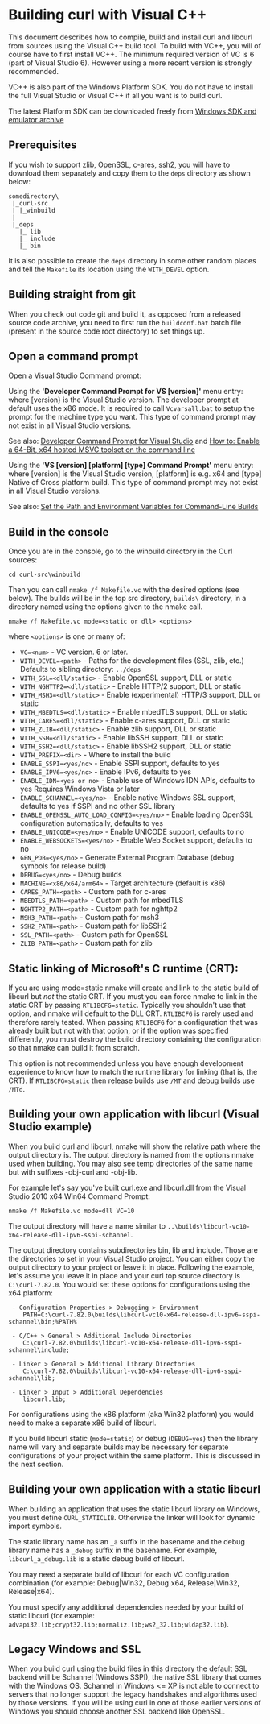 <!--
Copyright (C) Daniel Stenberg, <daniel@haxx.se>, et al.

SPDX-License-Identifier: curl
-->

# Building curl with Visual C++

 This document describes how to compile, build and install curl and libcurl
 from sources using the Visual C++ build tool. To build with VC++, you will of
 course have to first install VC++. The minimum required version of VC is 6
 (part of Visual Studio 6). However using a more recent version is strongly
 recommended.

 VC++ is also part of the Windows Platform SDK. You do not have to install the
 full Visual Studio or Visual C++ if all you want is to build curl.

 The latest Platform SDK can be downloaded freely from [Windows SDK and
 emulator
 archive](https://developer.microsoft.com/en-us/windows/downloads/sdk-archive)

## Prerequisites

 If you wish to support zlib, OpenSSL, c-ares, ssh2, you will have to download
 them separately and copy them to the `deps` directory as shown below:

    somedirectory\
     |_curl-src
     | |_winbuild
     |
     |_deps
       |_ lib
       |_ include
       |_ bin

 It is also possible to create the `deps` directory in some other random places
 and tell the `Makefile` its location using the `WITH_DEVEL` option.

## Building straight from git

 When you check out code git and build it, as opposed from a released source
 code archive, you need to first run the `buildconf.bat` batch file (present
 in the source code root directory) to set things up.

## Open a command prompt

Open a Visual Studio Command prompt:

 Using the **'Developer Command Prompt for VS [version]'** menu entry: where
 [version} is the Visual Studio version. The developer prompt at default uses
 the x86 mode. It is required to call `Vcvarsall.bat` to setup the prompt for
 the machine type you want. This type of command prompt may not exist in all
 Visual Studio versions.

 See also: [Developer Command Prompt for Visual
 Studio](https://docs.microsoft.com/en-us/dotnet/framework/tools/developer-command-prompt-for-vs)
 and [How to: Enable a 64-Bit, x64 hosted MSVC toolset on the command
 line](https://docs.microsoft.com/en-us/cpp/build/how-to-enable-a-64-bit-visual-cpp-toolset-on-the-command-line)

 Using the **'VS [version] [platform] [type] Command Prompt'** menu entry:
 where [version] is the Visual Studio version, [platform] is e.g. x64 and
 [type] Native of Cross platform build. This type of command prompt may not
 exist in all Visual Studio versions.

 See also: [Set the Path and Environment Variables for Command-Line Builds](https://docs.microsoft.com/en-us/cpp/build/building-on-the-command-line)

## Build in the console

 Once you are in the console, go to the winbuild directory in the Curl
 sources:

    cd curl-src\winbuild

 Then you can call `nmake /f Makefile.vc` with the desired options (see
 below). The builds will be in the top src directory, `builds\` directory, in
 a directory named using the options given to the nmake call.

    nmake /f Makefile.vc mode=<static or dll> <options>

where `<options>` is one or many of:

 - `VC=<num>`                    - VC version. 6 or later.
 - `WITH_DEVEL=<path>`           - Paths for the development files (SSL, zlib, etc.)
                                   Defaults to sibling directory: `../deps`
 - `WITH_SSL=<dll/static>`       - Enable OpenSSL support, DLL or static
 - `WITH_NGHTTP2=<dll/static>`   - Enable HTTP/2 support, DLL or static
 - `WITH_MSH3=<dll/static>`      - Enable (experimental) HTTP/3 support, DLL or static
 - `WITH_MBEDTLS=<dll/static>`   - Enable mbedTLS support, DLL or static
 - `WITH_CARES=<dll/static>`     - Enable c-ares support, DLL or static
 - `WITH_ZLIB=<dll/static>`      - Enable zlib support, DLL or static
 - `WITH_SSH=<dll/static>`       - Enable libSSH support, DLL or static
 - `WITH_SSH2=<dll/static>`      - Enable libSSH2 support, DLL or static
 - `WITH_PREFIX=<dir>`           - Where to install the build
 - `ENABLE_SSPI=<yes/no>`        - Enable SSPI support, defaults to yes
 - `ENABLE_IPV6=<yes/no>`        - Enable IPv6, defaults to yes
 - `ENABLE_IDN=<yes or no>`      - Enable use of Windows IDN APIs, defaults to yes
                                   Requires Windows Vista or later
 - `ENABLE_SCHANNEL=<yes/no>`    - Enable native Windows SSL support, defaults
                                   to yes if SSPI and no other SSL library
 - `ENABLE_OPENSSL_AUTO_LOAD_CONFIG=<yes/no>`
                                 - Enable loading OpenSSL configuration
                                   automatically, defaults to yes
 - `ENABLE_UNICODE=<yes/no>`     - Enable UNICODE support, defaults to no
 - `ENABLE_WEBSOCKETS=<yes/no>`  - Enable Web Socket support, defaults to no
 - `GEN_PDB=<yes/no>`            - Generate External Program Database
                                   (debug symbols for release build)
 - `DEBUG=<yes/no>`              - Debug builds
 - `MACHINE=<x86/x64/arm64>`     - Target architecture (default is x86)
 - `CARES_PATH=<path>`           - Custom path for c-ares
 - `MBEDTLS_PATH=<path>`         - Custom path for mbedTLS
 - `NGHTTP2_PATH=<path>`         - Custom path for nghttp2
 - `MSH3_PATH=<path>`            - Custom path for msh3
 - `SSH2_PATH=<path>`            - Custom path for libSSH2
 - `SSL_PATH=<path>`             - Custom path for OpenSSL
 - `ZLIB_PATH=<path>`            - Custom path for zlib

## Static linking of Microsoft's C runtime (CRT):

 If you are using mode=static nmake will create and link to the static build
 of libcurl but *not* the static CRT. If you must you can force nmake to link
 in the static CRT by passing `RTLIBCFG=static`. Typically you shouldn't use
 that option, and nmake will default to the DLL CRT. `RTLIBCFG` is rarely used
 and therefore rarely tested. When passing `RTLIBCFG` for a configuration that
 was already built but not with that option, or if the option was specified
 differently, you must destroy the build directory containing the
 configuration so that nmake can build it from scratch.

 This option is not recommended unless you have enough development experience
 to know how to match the runtime library for linking (that is, the CRT). If
 `RTLIBCFG=static` then release builds use `/MT` and debug builds use `/MTd`.

## Building your own application with libcurl (Visual Studio example)

 When you build curl and libcurl, nmake will show the relative path where the
 output directory is. The output directory is named from the options nmake used
 when building. You may also see temp directories of the same name but with
 suffixes -obj-curl and -obj-lib.

 For example let's say you've built curl.exe and libcurl.dll from the Visual
 Studio 2010 x64 Win64 Command Prompt:

    nmake /f Makefile.vc mode=dll VC=10

 The output directory will have a name similar to
 `..\builds\libcurl-vc10-x64-release-dll-ipv6-sspi-schannel`.

 The output directory contains subdirectories bin, lib and include. Those are
 the directories to set in your Visual Studio project. You can either copy the
 output directory to your project or leave it in place. Following the example,
 let's assume you leave it in place and your curl top source directory is
 `C:\curl-7.82.0`. You would set these options for configurations using the
 x64 platform:

~~~
 - Configuration Properties > Debugging > Environment
    PATH=C:\curl-7.82.0\builds\libcurl-vc10-x64-release-dll-ipv6-sspi-schannel\bin;%PATH%

 - C/C++ > General > Additional Include Directories
    C:\curl-7.82.0\builds\libcurl-vc10-x64-release-dll-ipv6-sspi-schannel\include;

 - Linker > General > Additional Library Directories
    C:\curl-7.82.0\builds\libcurl-vc10-x64-release-dll-ipv6-sspi-schannel\lib;

 - Linker > Input > Additional Dependencies
    libcurl.lib;
~~~

 For configurations using the x86 platform (aka Win32 platform) you would
 need to make a separate x86 build of libcurl.

 If you build libcurl static (`mode=static`) or debug (`DEBUG=yes`) then the
 library name will vary and separate builds may be necessary for separate
 configurations of your project within the same platform. This is discussed in
 the next section.

## Building your own application with a static libcurl

 When building an application that uses the static libcurl library on Windows,
 you must define `CURL_STATICLIB`. Otherwise the linker will look for dynamic
 import symbols.

 The static library name has an `_a` suffix in the basename and the debug
 library name has a `_debug` suffix in the basename. For example,
 `libcurl_a_debug.lib` is a static debug build of libcurl.

 You may need a separate build of libcurl for each VC configuration combination
 (for example: Debug|Win32, Debug|x64, Release|Win32, Release|x64).

 You must specify any additional dependencies needed by your build of static
 libcurl (for example:
 `advapi32.lib;crypt32.lib;normaliz.lib;ws2_32.lib;wldap32.lib`).

## Legacy Windows and SSL

 When you build curl using the build files in this directory the default SSL
 backend will be Schannel (Windows SSPI), the native SSL library that comes
 with the Windows OS. Schannel in Windows <= XP is not able to connect to
 servers that no longer support the legacy handshakes and algorithms used by
 those versions. If you will be using curl in one of those earlier versions of
 Windows you should choose another SSL backend like OpenSSL.
